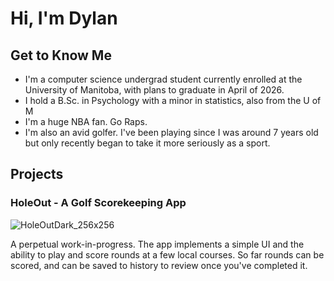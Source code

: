 # Hi, I'm Dylan

## Get to Know Me

- I'm a computer science undergrad student currently enrolled at the University of Manitoba, with plans to graduate in April of 2026.
- I hold a B.Sc. in Psychology with a minor in statistics, also from the U of M
- I'm a huge NBA fan. Go Raps.
- I'm also an avid golfer. I've been playing since I was around 7 years old but only recently began to take it more seriously as a sport.

## Projects

### HoleOut - A Golf Scorekeeping App
![HoleOutDark_256x256](https://github.com/user-attachments/assets/35d9600c-af0f-44ab-b52f-e79880bffa8c)

A perpetual work-in-progress. The app implements a simple UI and the ability to play and score rounds at a few local courses. So far rounds can be scored, and can be saved to history to review once you've completed it.
